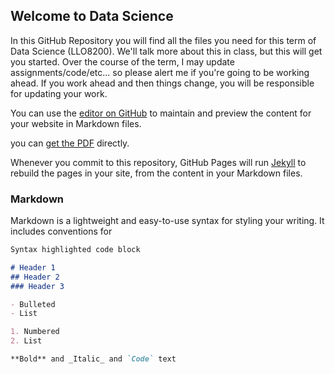 ## Welcome to Data Science

In this GitHub Repository you will find all the files you need for this term of Data Science (LLO8200). We'll talk more about this in class, but this will get you started. Over the course of the term, I may update assignments/code/etc... so please alert me if you're going to be working ahead. If you work ahead and then things change, you will be responsible for updating your work.

You can use the [editor on GitHub](./blob/master/slides/01_01_welcome.pptx) to maintain and preview the content for your website in Markdown files.

you can [get the PDF]({{https://brittanymosby.github.io/edd_datascience}}/slides/01_01_welcome.pptx) directly.

Whenever you commit to this repository, GitHub Pages will run [Jekyll](https://jekyllrb.com/) to rebuild the pages in your site, from the content in your Markdown files.

### Markdown

Markdown is a lightweight and easy-to-use syntax for styling your writing. It includes conventions for

```markdown
Syntax highlighted code block

# Header 1
## Header 2
### Header 3

- Bulleted
- List

1. Numbered
2. List

**Bold** and _Italic_ and `Code` text
